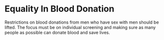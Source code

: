 Equality In Blood Donation
==========================

Restrictions on blood donations from men who have sex with men should be 
lifted. The focus must be on individual screening and making sure as 
many people as possible can donate blood and save lives.